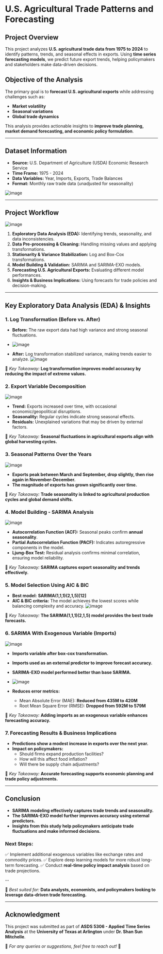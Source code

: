 # **U.S. Agricultural Trade Patterns and Forecasting**

## **Project Overview**
This project analyzes **U.S. agricultural trade data from 1975 to 2024** to identify patterns, trends, and seasonal effects in exports. Using **time series forecasting models**, we predict future export trends, helping policymakers and stakeholders make data-driven decisions.

## **Objective of the Analysis**
The primary goal is to **forecast U.S. agricultural exports** while addressing challenges such as:
- **Market volatility**
- **Seasonal variations**
- **Global trade dynamics**

This analysis provides actionable insights to **improve trade planning, market demand forecasting, and economic policy formulation**.

---

## **Dataset Information**
- **Source:** U.S. Department of Agriculture (USDA) Economic Research Service
- **Time Frame:** 1975 - 2024
- **Data Variables:** Year, Imports, Exports, Trade Balances
- **Format:** Monthly raw trade data (unadjusted for seasonality)
  
![image](https://github.com/user-attachments/assets/a644b0aa-c7c8-4d56-bf0a-945efb5e9711)

---

## **Project Workflow**
![image](https://github.com/user-attachments/assets/8f0e2ed3-634b-462f-9c89-5aa19364ed2a)

1. **Exploratory Data Analysis (EDA):** Identifying trends, seasonality, and data inconsistencies.
2. **Data Pre-processing & Cleaning:** Handling missing values and applying transformations.
3. **Stationarity & Variance Stabilization:** Log and Box-Cox transformations.
4. **Model Building & Validation:** SARIMA and SARIMA-EXO models.
5. **Forecasting U.S. Agricultural Exports:** Evaluating different model performances.
6. **Insights & Business Implications:** Using forecasts for trade policies and decision-making.

---

## **Key Exploratory Data Analysis (EDA) & Insights**
### **1. Log Transformation (Before vs. After)**
- **Before:** The raw export data had high variance and strong seasonal fluctuations.
- ![image](https://github.com/user-attachments/assets/278ffa46-782e-4658-ad25-3e90f642bb26)

- **After:** Log transformation stabilized variance, making trends easier to analyze.
![image](https://github.com/user-attachments/assets/e3103da5-1a3b-494c-8427-4861e4c36386)

📌 *Key Takeaway:* **Log transformation improves model accuracy by reducing the impact of extreme values.**

### **2. Export Variable Decomposition**
![image](https://github.com/user-attachments/assets/388c261a-60ca-40fd-96ce-286c9e359eb6)

- **Trend:** Exports increased over time, with occasional economic/geopolitical disruptions.
- **Seasonality:** Regular cycles indicate strong seasonal effects.
- **Residuals:** Unexplained variations that may be driven by external factors.

📌 *Key Takeaway:* **Seasonal fluctuations in agricultural exports align with global harvesting cycles.**

### **3. Seasonal Patterns Over the Years**
![image](https://github.com/user-attachments/assets/86323721-6b9c-4b61-ad8a-27f93276cf5a)

- **Exports peak between March and September, drop slightly, then rise again in November-December.**
- **The magnitude of exports has grown significantly over time.**

📌 *Key Takeaway:* **Trade seasonality is linked to agricultural production cycles and global demand shifts.**

### **4. Model Building - SARIMA Analysis**
![image](https://github.com/user-attachments/assets/f81515a8-6739-4d8c-bd4b-9575350a166c)

- **Autocorrelation Function (ACF):** Seasonal peaks confirm **annual seasonality**.
- **Partial Autocorrelation Function (PACF):** Indicates autoregressive components in the model.
- **Ljung-Box Test:** Residual analysis confirms minimal correlation, ensuring model reliability.

📌 *Key Takeaway:* **SARIMA captures export seasonality and trends effectively.**

### **5. Model Selection Using AIC & BIC**
- **Best model:** **SARIMA(1,1,1)(2,1,5)[12]**
- **AIC & BIC criteria:** The model achieves the lowest scores while balancing complexity and accuracy.
![image](https://github.com/user-attachments/assets/793b3dcb-df22-404f-866f-0d58b4974d8b)

📌 *Key Takeaway:* **The SARIMA(1,1,1)(2,1,5) model provides the best trade forecasts.**

### **6. SARIMA With Exogenous Variable (Imports)**
![image](https://github.com/user-attachments/assets/c0892d8b-b788-479d-84c1-30e47a04bbc1)
- **Imports variable after box-cox transformation.**
- **Imports used as an external predictor to improve forecast accuracy.**
- **SARIMA-EXO model performed better than base SARIMA.**
- ![image](https://github.com/user-attachments/assets/9410286a-77da-4c43-8d9d-770af57818c8)

- **Reduces error metrics:**
  - Mean Absolute Error (MAE): **Reduced from 435M to 420M**
  - Root Mean Square Error (RMSE): **Dropped from 592M to 579M**

📌 *Key Takeaway:* **Adding imports as an exogenous variable enhances forecasting accuracy.**

### **7. Forecasting Results & Business Implications**
- **Predictions show a modest increase in exports over the next year.**
- **Impact on policymakers:**
  - Should firms expand production facilities?
  - How will this affect food inflation?
  - Will there be supply chain adjustments?

📌 *Key Takeaway:* **Accurate forecasting supports economic planning and trade policy adjustments.**

---

## **Conclusion**
- **SARIMA modeling effectively captures trade trends and seasonality.**
- **The SARIMA-EXO model further improves accuracy using external predictors.**
- **Insights from this study help policymakers anticipate trade fluctuations and make informed decisions.**

### **Next Steps:**
✅ Implement additional exogenous variables like exchange rates and commodity prices.
✅ Explore deep learning models for more robust long-term forecasting.
✅ Conduct **real-time policy impact analysis** based on trade projections.

--

📌 *Best suited for:* **Data analysts, economists, and policymakers looking to leverage data-driven trade forecasting.**

---

## **Acknowledgment**
This project was submitted as part of **ASDS 5306 - Applied Time Series Analysis** at the **University of Texas at Arlington** under **Dr. Shan Sun Mitchelle**.

📌 *For any queries or suggestions, feel free to reach out!* 🚀

